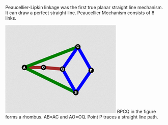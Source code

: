Peaucellier-Lipkin linkage was the first true planar straight line mechanism. It can draw a perfect straight line. Peaucellier Mechanism consists of 8 links.

![img](./images/exp17T.PNG)
BPCQ in the figure forms a rhombus. AB=AC and AO=OQ. Point P traces a straight line path.

